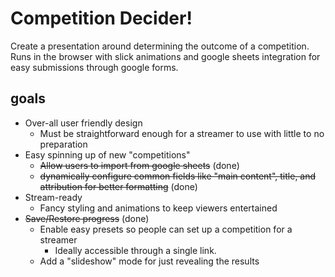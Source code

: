 # Competition Decider!

Create a presentation around determining the outcome of a competition. Runs in the browser with slick animations and google sheets integration for easy submissions through google forms. 

## goals
- Over-all user friendly design
	- Must be straightforward enough for a streamer to use with little to no preparation
- Easy spinning up of new "competitions"
	- ~~Allow users to import from google sheets~~ (done)
	- ~~dynamically configure common fields like "main content", title, and attribution for better formatting~~ (done)
- Stream-ready
	- Fancy styling and animations to keep viewers entertained
- ~~Save/Restore progress~~ (done)
	- Enable easy presets so people can set up a competition for a streamer
		- Ideally accessible through a single link.
	- Add a "slideshow" mode for just revealing the results
